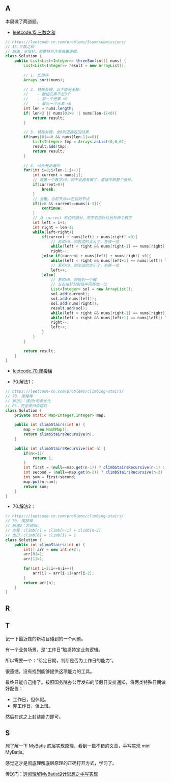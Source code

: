 

## A

本周做了两道题。

- [leetcode.15.三数之和](https://leetcode-cn.com/problems/3sum/submissions/)

```java
// https://leetcode-cn.com/problems/3sum/submissions/
// 15.三数之和
// 解法：三指针。需要特别注意去重逻辑。
class Solution {
    public List<List<Integer>> threeSum(int[] nums) {
        List<List<Integer>> result = new ArrayList();
        
        // 1. 先排序
        Arrays.sort(nums);
        
        // 2. 特殊处理，以下情况无解:
        //    - 数组元素不足3个
        //    - 第一个元素 >0
        //    - 最后一个元素 <0
        int len = nums.length;
        if( len<3 || nums[0]>0 || nums[len-1]<0){
            return result;
        }
        
        // 3. 特殊处理，全0则直接返回结果
        if(nums[0]==0 && nums[len-1]==0){
            List<Integer> tmp = Arrays.asList(0,0,0);
            result.add(tmp);
            return result;
        }
        
        // 4. 从头开始遍历
        for(int i=0;i<len-1;i++){
            int current = nums[i];
            // 若第一个数字>0，则不会再有解了，直接中断整个循环。
            if(current>0){
                break;
            }
            // 去重。当前节点==左边的节点
            if(i>0 && current==nums[i-1]){
                continue;
            }
            // 从 current 右边的部分，用左右指针找另外两个数字
            int left = i+1;
            int right = len-1;
            while(left<right){
                if(current + nums[left] + nums[right] >0){
                    // 若和>0，则右边的太大了，左移一位
                    while(left < right && nums[right-1] == nums[right]) right--;
                    right--;
                }else if(current + nums[left] + nums[right] <0){
                    while(left < right && nums[left+1] == nums[left]) left++;
                    // 若和<0，则左边的太小了，右移一位
                    left++;
                }else{
                    // 若和=0，则得到一个解
                    // 左右指针分别往中间移动一位
                    List<Integer> sol = new ArrayList();
                    sol.add(current);
                    sol.add(nums[left]);
                    sol.add(nums[right]);
                    result.add(sol);
                    while(left < right && nums[right-1] == nums[right]) right--;
                    while(left < right && nums[left+1] == nums[left]) left++;
                    right--;
                    left++;
                }
            }
        }
        
        return result;
    }
}
```



- [leetcode.70.爬楼梯](https://leetcode-cn.com/problems/climbing-stairs/)

- 70.解法1：
  
```java
// https://leetcode-cn.com/problems/climbing-stairs/
// 70. 爬楼梯
// 解法1：递归+哈希优化
// PS：完全递归会超时
class Solution {
    private static Map<Integer,Integer> map;
    
    public int climbStairs(int n) {
        map = new HashMap();
        return climbStairsRecursive(n);
    }
        
    public int climbStairsRecursive(int n) {
        if(n<=1){
            return 1;
        }
        int first = (null==map.get(n-1)) ? climbStairsRecursive(n-1) : map.get(n-1);
        int second = (null==map.get(n-2)) ? climbStairsRecursive(n-2) : map.get(n-2);
        int sum = first+second;
        map.put(n,sum);
        return sum;
    }
}
```


- 70.解法2：

```java
// https://leetcode-cn.com/problems/climbing-stairs/
// 70. 爬楼梯
// 解法2：非递归。
// 方程：climb[n] = climb[n-1] + climb[n-2]
// 出口：climb[0] = climb[1] = 1
class Solution {
    public int climbStairs(int n) {
        int[] arr = new int[n+2];
        arr[0]=1;
        arr[1]=1;
        
        for(int i=2;i<=n;i++){
            arr[i] = arr[i-1]+arr[i-2];
        }
        return arr[n];
    }
}
```


## R

## T

记一下最近做的新项目碰到的一个问题。

有一个业务场景，是“工作日”触发特定业务逻辑。

所以需要一个：“给定日期，判断是否为工作日的能力”。

很遗憾，没有找到能够提供这项能力的工具。

最终只能自己撸了。按照国务院办公厅发布的节假日安排通知，将两类特殊日期做好配置：
- 工作日，但休假。
- 非工作日，但上班。

然后在这之上封装能力即可。


## S

想了解一下 MyBatis 底层实现原理，看到一篇不错的文章，手写实现 mini MyBatis。

感觉这才是彻底理解底层原理的正确打开方式，学习了。

传送门：[透彻理解MyBatis设计思想之手写实现](https://www.jianshu.com/p/73ee8caddc68?open_source=weibo_search)
